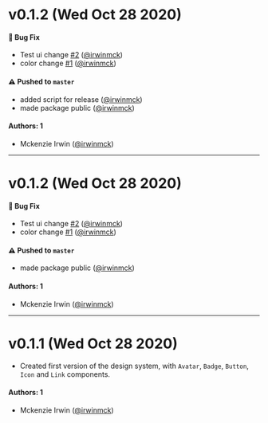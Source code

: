 # v0.1.2 (Wed Oct 28 2020)

#### 🐛 Bug Fix

- Test ui change [#2](https://github.com/irwinmck/storybook-ex/pull/2) ([@irwinmck](https://github.com/irwinmck))
- color change [#1](https://github.com/irwinmck/storybook-ex/pull/1) ([@irwinmck](https://github.com/irwinmck))

#### ⚠️ Pushed to `master`

- added script for release ([@irwinmck](https://github.com/irwinmck))
- made package public ([@irwinmck](https://github.com/irwinmck))

#### Authors: 1

- Mckenzie Irwin ([@irwinmck](https://github.com/irwinmck))

---

# v0.1.2 (Wed Oct 28 2020)

#### 🐛 Bug Fix

- Test ui change [#2](https://github.com/irwinmck/storybook-ex/pull/2) ([@irwinmck](https://github.com/irwinmck))
- color change [#1](https://github.com/irwinmck/storybook-ex/pull/1) ([@irwinmck](https://github.com/irwinmck))

#### ⚠️ Pushed to `master`

- made package public ([@irwinmck](https://github.com/irwinmck))

#### Authors: 1

- Mckenzie Irwin ([@irwinmck](https://github.com/irwinmck))

---

# v0.1.1 (Wed Oct 28 2020)

- Created first version of the design system, with `Avatar`, `Badge`, `Button`, `Icon` and `Link` components.

#### Authors: 1

- Mckenzie Irwin ([@irwinmck](https://github.com/irwinmck))
